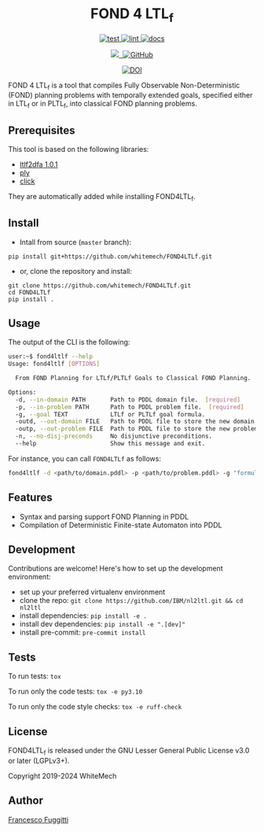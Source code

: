 <h1 align="center">
  FOND 4 LTL<sub>f</sub>
</h1>

<p align="center">
  <a href="">
    <img alt="test" src="https://github.com/whitemech/FOND4LTLf/workflows/test/badge.svg">
  </a>
  <a href="">
    <img alt="lint" src="https://github.com/whitemech/FOND4LTLf/workflows/lint/badge.svg">
  </a>
  <a href="">
    <img alt="docs" src="https://github.com/whitemech/FOND4LTLf/workflows/docs/badge.svg">
  </a>
</p>
<p align="center">
  <a href="https://codecov.io/gh/whitemech/FOND4LTLf">
    <img src="https://codecov.io/gh/whitemech/FOND4LTLf/branch/master/graph/badge.svg?token=KKWRAH29O7"/>
  </a>
  <a href="https://www.mkdocs.org/">
    <img alt="" src="https://img.shields.io/badge/docs-mkdocs-9cf">
  </a>
  <a href="https://github.com/whitemech/FOND4LTLf/blob/master/LICENSE">
    <img alt="GitHub" src="https://img.shields.io/badge/license-LGPLv3%2B-blue">
  </a>
</p>
<p align="center">
<a href="https://doi.org/10.5281/zenodo.4876281"><img src="https://zenodo.org/badge/DOI/10.5281/zenodo.4876281.svg" alt="DOI"></a>
</p>

FOND 4 LTL<sub>f</sub> is a tool that compiles Fully Observable Non-Deterministic (FOND) planning
problems with temporally extended goals, specified either in LTL<sub>f</sub> or in PLTL<sub>f</sub>, into classical FOND
planning problems.

## Prerequisites

This tool is based on the following libraries:

- [ltlf2dfa 1.0.1](https://pypi.org/project/ltlf2dfa/)
- [ply](https://pypi.org/project/ply/)
- [click](https://pypi.org/project/click/)

They are automatically added while installing FOND4LTL<sub>f</sub>.

## Install

- Intall from source (`master` branch):

```
pip install git+https://github.com/whitemech/FOND4LTLf.git
```

- or, clone the repository and install:

```
git clone https://github.com/whitemech/FOND4LTLf.git
cd FOND4LTLf
pip install .
```

## Usage

The output of the CLI is the following:

```bash
user:~$ fond4ltlf --help
Usage: fond4ltlf [OPTIONS]

  From FOND Planning for LTLf/PLTLf Goals to Classical FOND Planning.

Options:
  -d, --in-domain PATH       Path to PDDL domain file.  [required]
  -p, --in-problem PATH      Path to PDDL problem file.  [required]
  -g, --goal TEXT            LTLf or PLTLf goal formula.
  -outd, --out-domain FILE   Path to PDDL file to store the new domain.
  -outp, --out-problem FILE  Path to PDDL file to store the new problem.
  -n, --no-disj-preconds     No disjunctive preconditions.
  --help                     Show this message and exit.
```

For instance, you can call `FOND4LTLf` as follows:

```bash
fond4ltlf -d <path/to/domain.pddl> -p <path/to/problem.pddl> -g "formula"
```

## Features

* Syntax and parsing support FOND Planning in PDDL
* Compilation of Deterministic Finite-state Automaton into PDDL

## Development

Contributions are welcome! Here's how to set up the development environment:
- set up your preferred virtualenv environment
- clone the repo: `git clone https://github.com/IBM/nl2ltl.git && cd nl2ltl`
- install dependencies: `pip install -e .`
- install dev dependencies: `pip install -e ".[dev]"`
- install pre-commit: `pre-commit install`

## Tests

To run tests: `tox`

To run only the code tests: `tox -e py3.10`

To run only the code style checks: `tox -e ruff-check`

## License

FOND4LTL<sub>f</sub> is released under the GNU Lesser General Public License v3.0 or later (LGPLv3+).

Copyright 2019-2024 WhiteMech

## Author

[Francesco Fuggitti](https://francescofuggitti.github.io/)


